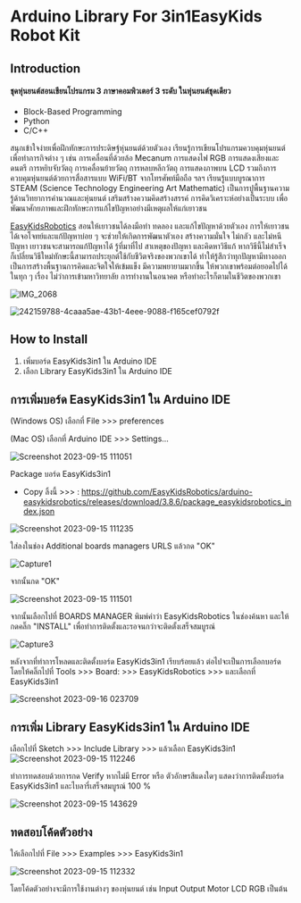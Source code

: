 # **Arduino Library For 3in1EasyKids Robot Kit**
## **Introduction**
#### ชุดหุ่นยนต์สอนเขียนโปรแกรม 3 ภาษาคอมพิวเตอร์ 3 ระดับ ในหุ่นยนต์ชุดเดียว

* Block-Based Programming
* Python
* C/C++

สนุกเข้าใจง่ายเพื่อฝึกทักษะการประดิษฐ์หุ่นยนต์ด้วยตัวเอง เรียนรู้การเขียนโปรแกรมควบคุมหุ่นยนต์เพื่อทำภารกิจต่าง ๆ เช่น การเคลื่อนที่ด้วยล้อ Mecanum การแสดงไฟ RGB การแสดงเสียงและดนตรี การหยิบจับวัตถุ การเคลื่อนย้ายวัตถุ การหลบหลีกวัตถุ การแสดงภาพบน LCD รวมถึงการควบคุมหุ่นยนต์ด้วยการสื่อสารแบบ WiFi/BT จากโทรศัพท์มือถือ ฯลฯ เรียนรู้แบบบูรณาการ STEAM (Science Technology Engineering Art Mathematic) เป็นการปูพื้นฐานความรู้ด้านวิทยาการคำนวณและหุ่นยนต์ เสริมสร้างความคิดสร้างสรรค์ การคิดวิเคราะห์อย่างเป็นระบบ เพื่อพัฒนาศักยภาพและฝึกทักษะการแก้ไขปัญหาอย่างมีเหตุผลให้แก่เยาวชน

[EasyKidsRobotics](https://www.easykidsrobotics.com/) สอนให้เยาวชนได้ลงมือทำ ทดลอง และแก้ไขปัญหาด้วยตัวเอง 
การให้เยาวชนได้เจอโจทย์และแก้ปัญหาบ่อย ๆ จะช่วยให้เกิดการพัฒนาตัวเอง สร้างความมั่นใจ ไม่กลัว และไม่หนีปัญหา เยาวชนจะสามารถแก้ปัญหาได้ รู้ที่มาที่ไป สาเหตุของปัญหา และคิดหาวิธีแก้ หากวิธีนี้ไม่สำเร็จ 
ก็เปลี่ยนวิธีใหม่ทักษะนี้สามารถประยุกต์ใช้กับชีวิตจริงของพวกเขาได้ ทำให้รู้สึกว่าทุกปัญหามีทางออก เป็นการสร้างพื้นฐานการคิดและจิตใจให้เข้มแข็ง มีความพยายามมากขึ้น ให้พวกเขาพร้อมต่อยอดไปได้ในทุก ๆ เรื่อง ไม่ว่าการเข้ามหาวิทยาลัย การทำงานในอนาคต หรือทำอะไรก็ตามในชีวิตของพวกเขา

![IMG_2068](https://github.com/EasyKidsRobotics/EasyKids3in1Robot/assets/66917385/8130b79f-7d6e-41a5-a3ad-62e5738a8081)

![242159788-4caaa5ae-43b1-4eee-9088-f165cef0792f](https://github.com/EasyKidsRobotics/EasyKids3in1Robot/assets/66917385/9744b2ee-056d-438c-bc0d-ca359eac3376)


## **How to Install**

1. เพิ่มบอร์ด EasyKids3in1 ใน Arduino IDE 
1. เลือก Library EasyKids3in1 ใน Arduino IDE

## **การเพิ่มบอร์ด EasyKids3in1 ใน Arduino IDE**
(Windows OS) เลือกที่ File >>> preferences 

(Mac OS) เลือกที่ Arduino IDE >>> Settings... 

![Screenshot 2023-09-15 111051](https://github.com/EasyKidsRobotics/EasyKids3in1Robot/assets/66917385/dd8353f5-ace5-41e8-b70e-48a8405cdbff)

Package บอร์ด EasyKids3in1 

* Copy ลิ้งนี้ >>> : https://github.com/EasyKidsRobotics/arduino-easykidsrobotics/releases/download/3.8.6/package_easykidsrobotics_index.json

![Screenshot 2023-09-15 111235](https://github.com/EasyKidsRobotics/EasyKids3in1Robot/assets/66917385/3b153bd6-6cb8-49cb-9bb9-1c09fb380ef0)

ใส่ลงในช่อง Additional boards managers URLS แล้วกด "OK"

![Capture1](https://github.com/EasyKidsRobotics/EasyKids3in1Robot/assets/66917385/119f3cae-ed1b-4d9f-8c7b-e1b7bd0b943d)

จากนั้นกด "OK"

![Screenshot 2023-09-15 111501](https://github.com/EasyKidsRobotics/EasyKids3in1Robot/assets/66917385/65cb4395-d57a-4765-a880-a76cd3386108)

จากนั้นเลือกไปที่ BOARDS MANAGER พิมพ์คำว่า EasyKidsRobotics ในช่องค้นหา และให้กดคลิ๊ก "INSTALL" เพื่อทำการติดตั้งและรอจนกว่าจะติดตั้งเสร็จสมบูรณ์

![Capture3](https://github.com/EasyKidsRobotics/EasyKids3in1Robot/assets/66917385/74772dd5-02d4-4fa7-9bfd-c6e51c59f7e9)

หลังจากที่ทำการโหลดและติดตั้งบอร์ด EasyKids3in1 เรียบร้อยแล้ว ต่อไปจะเป็นการเลือกบอร์ด โดยให้คลิ๊กไปที่ Tools >>> Board: >>> EasyKidsRobotics >>> และเลือกที่ EasyKids3in1 

![Screenshot 2023-09-16 023709](https://github.com/EasyKidsRobotics/EasyKids3in1Robot/assets/66917385/935ac13b-7056-4c36-b4df-6ca6ae9b29e6)

## **การเพิ่ม Library EasyKids3in1 ใน Arduino IDE**

เลือกไปที่ Sketch >>> Include Library >>> แล้วเลือก EasyKids3in1
![Screenshot 2023-09-15 112246](https://github.com/EasyKidsRobotics/EasyKids3in1Robot/assets/66917385/9e650eb1-cba6-461f-a7ce-8e6ce894b77d)

ทำการทดสอบด้วยการกด Verify หากไม่มี Error หรือ ตัวอักษรสีแดงใดๆ แสดงว่าการติดตั้งบอร์ด EasyKids3in1 และไบลารี่เสร็จสมบูรณ์ 100 % 

![Screenshot 2023-09-15 143629](https://github.com/EasyKidsRobotics/EasyKids3in1Robot/assets/66917385/4472cc9e-85e5-43be-a17e-75ba8e2c6b62)


## **ทดสอบโค้ดตัวอย่าง**
ให้เลือกไปที่ File >>> Examples >>> EasyKids3in1 

![Screenshot 2023-09-15 112332](https://github.com/EasyKidsRobotics/EasyKids3in1Robot/assets/66917385/b0d5a1a2-693d-48fb-af5b-60ba2378d3e7)


โดยโค้ดตัวอย่างจะมีการใช้งานต่างๆ ของหุ่นยนต์ เช่น Input Output Motor LCD RGB เป็นต้น  
